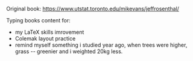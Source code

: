 Original book: https://www.utstat.toronto.edu/mikevans/jeffrosenthal/

Typing books content for:
- my LaTeX skills imrovement
- Colemak layout practice
- remind myself something i studied year ago, when trees were higher, grass -- greenier and i weighted 20kg less.
